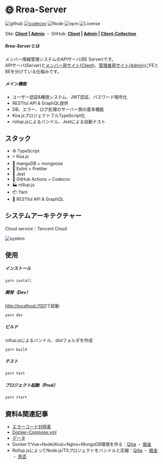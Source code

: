 # 🌞 Rrea-Server

![github](https://github.com/kensoz/Rrea-server/actions/workflows/main.yml/badge.svg)  [![codecov](https://codecov.io/gh/kensoz/Rrea-server/branch/master/graph/badge.svg?token=7ZTUS6Z4WQ)](https://codecov.io/gh/kensoz/Rrea-server)  ![Node](https://img.shields.io/badge/Node.js-v18.0.0-fb7185.svg?logo=&style=flat-square)  ![npm](https://img.shields.io/badge/npm-2.0.0-84CC16.svg?style=flat-square)  ![License](https://img.shields.io/badge/License-MIT-0284C7.svg?logo=&style=flat-square)

Site:  **[Client](http://rrea-client.live) | [Admin](http://rrea-admin.live)**  ・  GitHub:  **[Client](https://github.com/kensoz/Rrea-client) | [Admin](https://github.com/kensoz/Rrea-admin) | [Client-Collection](https://github.com/kensoz/Rrea-client-collection)**

##### Rrea-Serverとは

メンバー情報管理システムのAPIサーバ(BE Server)です。  
APIサーバ(Server)と[メンバー用サイト(Client)](https://github.com/kensoz/Rrea-client)、[管理者用サイト(Admin)](https://github.com/kensoz/Rrea-admin)にFEとBEを分けている仕組みです。

##### メイン機能

+ ユーザー認証&権限システム、JWT認証、パスワード暗号化
+ RESTful API & GraphQL提供
+ DB、エラー、ログ処理のサーバー側の基本機能
+ Koa.jsプロジェクトフルTypeScript化
+ rollup.jsによるバンドル、Jestによる自動テスト



## スタック

- ⚙️ TypeScript
- ⚡️ Koa.js
- 💽 mangoDB + mongoose
- 📑 Eslint + Prettier
- 🔌 Jest
- 🔩 GitHub Actions + Codecov
- 🏭 rollup.js
- 📦 Yarn
- 🔻 RESTful API & GraphQL



## システムアーキテクチャー
Cloud service：Tencent Cloud

![system](https://s2.loli.net/2022/07/16/Y7BqVkciA9MCLQZ.jpg)



## 使用

##### インストール

```bash
yarn install
```

##### 開発（Dev）

[http://localhost:7001](http://localhost:7001)で起動

```bash
yarn dev
```

##### ビルド

rollup.jsによるバンドル、distフォルダを作成

```bash
yarn build
```

##### テスト

```bash
yarn test
```

##### プロジェクト起動（Prod）

```bash
yarn start
```



## 資料&関連記事

+ [エラーコード対照表](https://github.com/kensoz/Rrea-server/blob/master/docs/error.md)
+ [Docker-Compose.yml](https://github.com/kensoz/Rrea-server/blob/master/docs/docker-compose.yml)
+ [データ](https://github.com/kensoz/Rrea-server/tree/master/docs/Rrea-database)
+ DockerでVue+Node(Koa)+Nginx+MongoDB環境を作る：[Qiita](https://qiita.com/kensoz/items/2fc0b707e91e6ec8920e) ・ [掘金](https://juejin.cn/post/7127105231086682149)
+ Rollup.jsによってNode.js/TSプロジェクトをバンドルと圧縮：[Qiita](https://qiita.com/kensoz/items/441c1f12eb61d137ee2c) ・ [掘金](https://juejin.cn/post/7130053864740356104) ・ [思否](https://segmentfault.com/a/1190000042295273)
